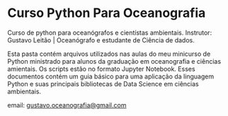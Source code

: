 # Curso Python Para Oceanografia

Curso de python para oceanógrafos e cientístas ambientais.
Instrutor: Gustavo Leitão | Oceanógrafo e estudante de Ciência de dados.

Esta pasta contém arquivos utilizados nas aulas do meu minicurso de Python ministrado para alunos da graduação em oceanografia e ciências amientais. Os scripts estão no formato Jupyter Notebook. Esses documentos contém um guia básico para uma aplicação da linguagem Python e suas principais bibliotecas de Data Science em ciências ambientais.


email: gustavo.oceanografia@gmail.com
